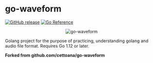 # go-waveform

[![GitHub release](https://img.shields.io/github/release/motoki317/go-waveform.svg)](https://github.com/motoki317/go-waveform/releases/)
[![Go Reference](https://pkg.go.dev/badge/github.com/motoki317/go-waveform.svg)](https://pkg.go.dev/github.com/motoki317/go-waveform)

<p align="center">
	<img src="image.svg" alt="go-waveform">
</p>

Golang project for the purpose of practicing, understanding golang and audio file format.
Requires Go 1.12 or later.

**Forked from github.com/cettoana/go-waveform**
